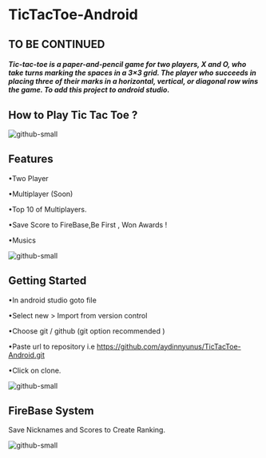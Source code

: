 # TicTacToe-Android

## TO BE CONTINUED

##### Tic-tac-toe is a paper-and-pencil game for two players, X and O, who take turns marking the spaces in a 3×3 grid. The player who succeeds in placing three of their marks in a horizontal, vertical, or diagonal row wins the game. To add this project to android studio.

## How to Play Tic Tac Toe ?

![github-small](images/help.jpg)


## Features

•Two Player

•Multiplayer (Soon)

•Top 10 of Multiplayers.

•Save Score to FireBase,Be First , Won Awards !

•Musics

![github-small](images/main.jpg)


## Getting Started

•In android studio goto file

•Select new > Import from version control

•Choose git / github (git option recommended )

•Paste url to repository i.e https://github.com/aydinnyunus/TicTacToe-Android.git

•Click on clone.


![github-small](images/ingame.png)

## FireBase System

Save Nicknames and Scores to Create Ranking.

![github-small](images/database.png)
